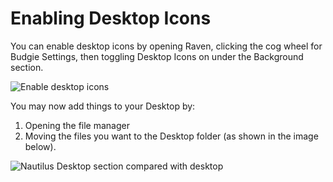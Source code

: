 # Enabling Desktop Icons

You can enable desktop icons by opening Raven, clicking the cog wheel for Budgie Settings, then toggling Desktop Icons on under the Background section.

![Enable desktop icons](images/help-center/configuration/enabling-desktop-icons/raven-desktop-icons.jpg)

You may now add things to your Desktop by:
1. Opening the file manager
2. Moving the files you want to the Desktop folder (as shown in the image below).

![Nautilus Desktop section compared with desktop](images/help-center/configuration/enabling-desktop-icons/nautilus-desktop-folder.jpg)
